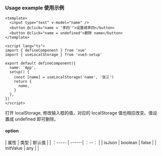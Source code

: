 ### Usage example 使用示例

```
<template>
  <input type="text" v-model="name" />
  <button @click="name = '李四'">设置成李四</button>
  <button @click="name = undefined">删除 name</button>
</template>

<script lang="ts">
import { defineComponent } from 'vue'
import { useLocalStorage } from 'vue3-setup'

export default defineComponent({
  name: 'App',
  setup() {
    const [name] = useLocalStorage('name', '张三')
    return {
      name,
    }
  },
})
</script>
```

打开 localStorage, 修改输入框的值，对应的 localStorage 值也相应改变。值设置成 undefined 即可删除。

#### option

| 属性 | 类型 | 默认值 |
| ：----- | ------| ：--： |
| isJson | boolean | false |
| initValue | any | |
